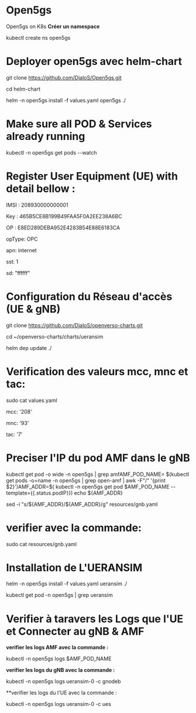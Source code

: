 
# Open5gs
Open5gs on K8s 
**Créer un namespace**

kubectl create ns open5gs

# Deployer open5gs avec helm-chart

git clone https://github.com/DjaloS/Open5gs.git

cd helm-chart

helm -n open5gs install -f values.yaml open5gs ./

# Make sure all POD & Services already running 

kubectl -n open5gs get pods --watch

# Register User Equipment (UE) with detail bellow :

IMSI : 208930000000001

Key : 465B5CE8B199B49FAA5F0A2EE238A6BC

OP : E8ED289DEBA952E4283B54E88E6183CA

opType: OPC

apn: internet

sst: 1

sd: "ffffff"

# Configuration du Réseau d'accès (UE & gNB)

git clone https://github.com/DjaloS/openverso-charts.git

cd ~/openverso-charts/charts/ueransim

helm dep update ./

# Verification des valeurs mcc, mnc et tac:

sudo cat values.yaml

mcc: '208'

mnc: '93'

tac: '7'

# Preciser l'IP du pod AMF dans le gNB

kubectl  get  pod  -o  wide  -n open5gs  | grep amfAMF_POD_NAME= $(kubectl get pods -o=name  -n  open5gs | grep open-amf | awk -F"/" '{print $2}')AMF_ADDR=$( kubectl   -n  open5gs get pod $AMF_POD_NAME  --template={{.status.podIP}})
echo ${AMF_ADDR}

sed -i "s/\${AMF_ADDR}/${AMF_ADDR}/g" resources/gnb.yaml

# verifier avec la commande:

sudo cat resources/gnb.yaml

# Installation de L'UERANSIM

helm -n open5gs install -f values.yaml ueransim ./

kubectl get pod -n open5gs | grep ueransim

# Verifier à taravers les Logs que l'UE et Connecter au gNB & AMF

**verifier les logs AMF avec la commande :**

kubectl -n open5gs logs $AMF_POD_NAME

**verifier les logs du gNB avec la commande :**

kubectl -n open5gs logs ueransim-0 -c gnodeb

**verifier les logs du l'UE avec la commande :

kubectl -n open5gs logs ueransim-0 -c ues






